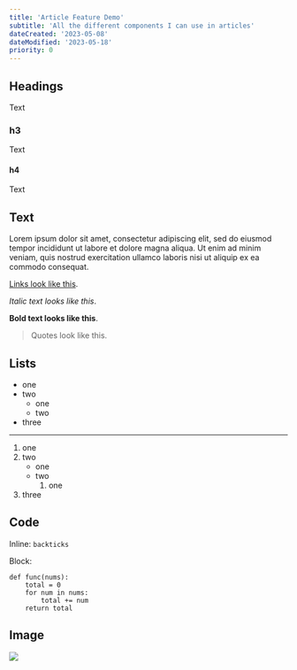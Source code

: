 ```yaml
---
title: 'Article Feature Demo'
subtitle: 'All the different components I can use in articles'
dateCreated: '2023-05-08'
dateModified: '2023-05-18'
priority: 0
---
```


## Headings

Text

### h3

Text

#### h4

Text

## Text

Lorem ipsum dolor sit amet, consectetur adipiscing elit, sed do eiusmod tempor incididunt ut labore et dolore magna aliqua. Ut enim ad minim veniam, quis nostrud exercitation ullamco laboris nisi ut aliquip ex ea commodo consequat.

[Links look like this](https://google.com). 

*Italic text looks like this*. 

**Bold text looks like this**.

> Quotes look like this.

## Lists

 - one
 - two
    - one
    - two
 - three

---

 1. one
 2. two 
    - one
    - two
        1. one
 3. three

## Code

Inline: `backticks`

Block:

```
def func(nums):
    total = 0
    for num in nums:
        total += num
    return total
```

## Image

![](https://i.imgur.com/MsHfzG0.png)